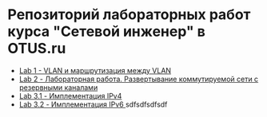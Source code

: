 # Репозиторий лабораторных работ курса "Сетевой инженер" в OTUS.ru

- [Lab 1 - VLAN и маршрутизация между VLAN](/01_lab_vlans/README.md)
- [Lab 2 - Лабораторная работа. Развертывание коммутируемой сети с резервными каналами](/02_lab_stp/README.md)
- [Lab 3.1 - Имплементация IPv4 ](/03.1_lab_IPv4/README.md)
- [Lab 3.2 - Имплементация IPv6 ](/03.2_lab_IPv6/README.md)
sdfsdfsdfsdf